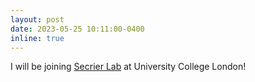 ```yaml
---
layout: post
date: 2023-05-25 10:11:00-0400
inline: true
---
```


I will be joining [Secrier Lab](secrierlab.github.io) at University College London!
